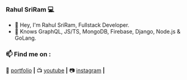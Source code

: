 ### Rahul SriRam 💻 

- 👨 Hey, I'm Rahul SriRam, Fullstack Developer.
- 💜 Knows GraphQL, JS/TS, MongoDB, Firebase, Django, Node.js & GoLang.

### 📫 Find me on :  
🏡 [portfolio][portfolio] **|** 
📺 [youtube][youtube] **|** 
📷 [instagram][instagram] **|** 

[portfolio]: https://theskinnycoder.me/
[youtube]: https://www.youtube.com/c/RahulSriRamDev
[instagram]: https://www.instagram.com/_rahulsriram_/
